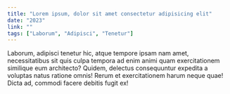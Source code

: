 ```yaml
---
title: "Lorem ipsum, dolor sit amet consectetur adipisicing elit"
date: "2023"
link: ""
tags: ["Laborum", "Adipisci", "Tenetur"]
---
```


Laborum, adipisci tenetur hic, atque tempore ipsam nam amet, necessitatibus sit quis culpa tempora ad enim animi quam exercitationem similique eum architecto? Quidem, delectus consequuntur expedita a voluptas natus ratione omnis! Rerum et exercitationem harum neque quae! Dicta ad, commodi facere debitis fugit ex!
